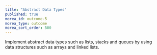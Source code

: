```yaml
---
title: "Abstract Data Types"
published: true
morea_id: outcome-5
morea_type: outcome
morea_sort_order: 500
---
```


Implement abstract data types such as lists, stacks and queues by using data structures such as arrays and linked lists.